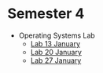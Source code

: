 # Semester 4

- Operating Systems Lab
  - [Lab 13 January](https://github.com/shivamaggarwal513/Delhi-Technological-University/tree/main/Semester%204/Operating%20Systems%20Lab/01%20Lab%2013%20Jan)
  - [Lab 20 January](https://github.com/shivamaggarwal513/Delhi-Technological-University/tree/main/Semester%204/Operating%20Systems%20Lab/02%20Lab%2020%20Jan)
  - [Lab 27 January](https://github.com/shivamaggarwal513/Delhi-Technological-University/tree/main/Semester%204/Operating%20Systems%20Lab/03%20Lab%2027%20Jan)
